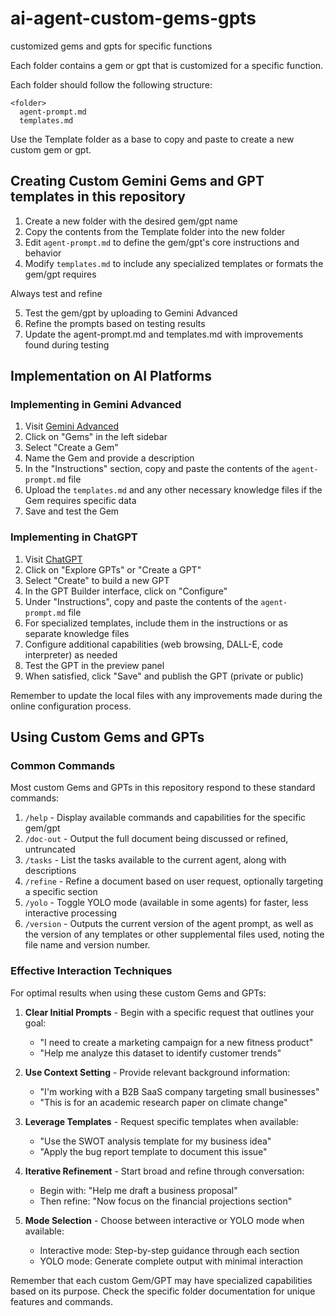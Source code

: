 # ai-agent-custom-gems-gpts
customized gems and gpts for specific functions

Each folder contains a gem or gpt that is customized for a specific function.

Each folder should follow the following structure:

```
<folder>
  agent-prompt.md
  templates.md
```

Use the Template folder as a base to copy and paste to create a new custom gem or gpt.

## Creating Custom Gemini Gems and GPT templates in this repository

1. Create a new folder with the desired gem/gpt name
2. Copy the contents from the Template folder into the new folder
3. Edit `agent-prompt.md` to define the gem/gpt's core instructions and behavior
4. Modify `templates.md` to include any specialized templates or formats the gem/gpt requires

Always test and refine

5. Test the gem/gpt by uploading to Gemini Advanced
6. Refine the prompts based on testing results
7. Update the agent-prompt.md and templates.md with improvements found during testing


## Implementation on AI Platforms

### Implementing in Gemini Advanced

1. Visit [Gemini Advanced](https://gemini.google.com/advanced)
2. Click on "Gems" in the left sidebar
3. Select "Create a Gem"
4. Name the Gem and provide a description
5. In the "Instructions" section, copy and paste the contents of the `agent-prompt.md` file
6. Upload the `templates.md` and any other necessary knowledge files if the Gem requires specific data
7. Save and test the Gem

### Implementing in ChatGPT

1. Visit [ChatGPT](https://chat.openai.com/)
2. Click on "Explore GPTs" or "Create a GPT"
3. Select "Create" to build a new GPT
4. In the GPT Builder interface, click on "Configure"
5. Under "Instructions", copy and paste the contents of the `agent-prompt.md` file
6. For specialized templates, include them in the instructions or as separate knowledge files
7. Configure additional capabilities (web browsing, DALL-E, code interpreter) as needed
8. Test the GPT in the preview panel
9. When satisfied, click "Save" and publish the GPT (private or public)

Remember to update the local files with any improvements made during the online configuration process.

## Using Custom Gems and GPTs

### Common Commands

Most custom Gems and GPTs in this repository respond to these standard commands:

1. `/help` - Display available commands and capabilities for the specific gem/gpt
2. `/doc-out` - Output the full document being discussed or refined, untruncated
3. `/tasks` - List the tasks available to the current agent, along with descriptions
4. `/refine` - Refine a document based on user request, optionally targeting a specific section
5. `/yolo` - Toggle YOLO mode (available in some agents) for faster, less interactive processing
6. `/version` - Outputs the current version of the agent prompt, as well as the version of any templates or other supplemental files used, noting the file name and version number.

### Effective Interaction Techniques

For optimal results when using these custom Gems and GPTs:

1. **Clear Initial Prompts** - Begin with a specific request that outlines your goal:
   - "I need to create a marketing campaign for a new fitness product"
   - "Help me analyze this dataset to identify customer trends"

2. **Use Context Setting** - Provide relevant background information:
   - "I'm working with a B2B SaaS company targeting small businesses"
   - "This is for an academic research paper on climate change"

3. **Leverage Templates** - Request specific templates when available:
   - "Use the SWOT analysis template for my business idea"
   - "Apply the bug report template to document this issue"

4. **Iterative Refinement** - Start broad and refine through conversation:
   - Begin with: "Help me draft a business proposal"
   - Then refine: "Now focus on the financial projections section"

5. **Mode Selection** - Choose between interactive or YOLO mode when available:
   - Interactive mode: Step-by-step guidance through each section
   - YOLO mode: Generate complete output with minimal interaction

Remember that each custom Gem/GPT may have specialized capabilities based on its purpose. Check the specific folder documentation for unique features and commands.
